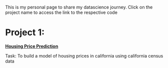 This is my personal page to share my datascience journey. Click on the project name to access the link to the respective code 

# Project 1: 
**[Housing Price Prediction](https://github.com/adirpi/portfolio-project/blob/main/Housing-Price-Prediction/housing_project_v4.py)**

Task: To build a model of housing prices in california using california census data
